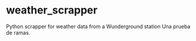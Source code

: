 # weather_scrapper
Python scrapper for weather data from a Wunderground station
Una prueba de ramas.
